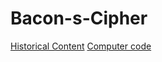# Bacon-s-Cipher
[Historical Content](https://github.com/KingJMV/Bacon-s-Cipher/blob/Historical-content/HC.md)
[Computer code](https://github.com/KingJMV/Bacon-s-Cipher/edit/Computer-code/Code.md)

